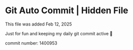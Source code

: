 # Git Auto Commit | Hidden File

This file was added Feb 12, 2025

Just for fun and keeping my daily git commit active 🤪

commit number: 1400953
